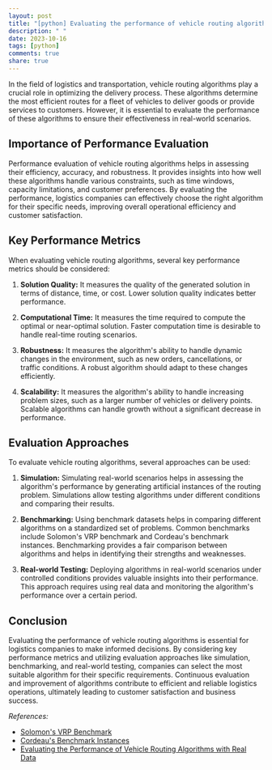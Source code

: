 ```yaml
---
layout: post
title: "[python] Evaluating the performance of vehicle routing algorithms"
description: " "
date: 2023-10-16
tags: [python]
comments: true
share: true
---
```


In the field of logistics and transportation, vehicle routing algorithms play a crucial role in optimizing the delivery process. These algorithms determine the most efficient routes for a fleet of vehicles to deliver goods or provide services to customers. However, it is essential to evaluate the performance of these algorithms to ensure their effectiveness in real-world scenarios.

## Importance of Performance Evaluation

Performance evaluation of vehicle routing algorithms helps in assessing their efficiency, accuracy, and robustness. It provides insights into how well these algorithms handle various constraints, such as time windows, capacity limitations, and customer preferences. By evaluating the performance, logistics companies can effectively choose the right algorithm for their specific needs, improving overall operational efficiency and customer satisfaction.

## Key Performance Metrics

When evaluating vehicle routing algorithms, several key performance metrics should be considered:

1. **Solution Quality:** It measures the quality of the generated solution in terms of distance, time, or cost. Lower solution quality indicates better performance.

2. **Computational Time:** It measures the time required to compute the optimal or near-optimal solution. Faster computation time is desirable to handle real-time routing scenarios.

3. **Robustness:** It measures the algorithm's ability to handle dynamic changes in the environment, such as new orders, cancellations, or traffic conditions. A robust algorithm should adapt to these changes efficiently.

4. **Scalability:** It measures the algorithm's ability to handle increasing problem sizes, such as a larger number of vehicles or delivery points. Scalable algorithms can handle growth without a significant decrease in performance.

## Evaluation Approaches

To evaluate vehicle routing algorithms, several approaches can be used:

1. **Simulation:** Simulating real-world scenarios helps in assessing the algorithm's performance by generating artificial instances of the routing problem. Simulations allow testing algorithms under different conditions and comparing their results.

2. **Benchmarking:** Using benchmark datasets helps in comparing different algorithms on a standardized set of problems. Common benchmarks include Solomon's VRP benchmark and Cordeau's benchmark instances. Benchmarking provides a fair comparison between algorithms and helps in identifying their strengths and weaknesses.

3. **Real-world Testing:** Deploying algorithms in real-world scenarios under controlled conditions provides valuable insights into their performance. This approach requires using real data and monitoring the algorithm's performance over a certain period.

## Conclusion

Evaluating the performance of vehicle routing algorithms is essential for logistics companies to make informed decisions. By considering key performance metrics and utilizing evaluation approaches like simulation, benchmarking, and real-world testing, companies can select the most suitable algorithm for their specific requirements. Continuous evaluation and improvement of algorithms contribute to efficient and reliable logistics operations, ultimately leading to customer satisfaction and business success.

*References:*
- [Solomon's VRP Benchmark](http://neo.lcc.uma.es/vrp/solomon-benchmark/)
- [Cordeau's Benchmark Instances](https://www.sintef.no/projectweb/top/vrptw/vrp/)
- [Evaluating the Performance of Vehicle Routing Algorithms with Real Data](https://www.researchgate.net/publication/242021691_Evaluating_the_Performance_of_Vehicle_Routing_Algorithms_with_Real_Data)